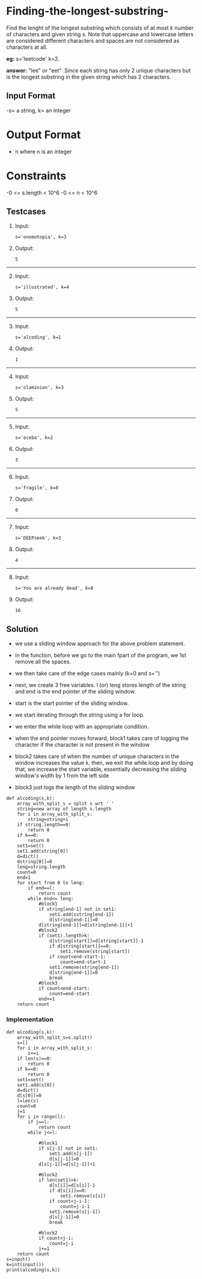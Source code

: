 # Finding-the-longest-substring-

Find the lenght of the longest substring which consists of at most *k* number of characters and given string *s*. Note that uppercase and lowercase letters are considered different characters and spaces are not considered as characters at all.

**eg:**          s='leetcode' k=2.

**answer:** "lee" or "eet" .Since each string has only 2 unique characters but is the longest substring in the given string which has 2 characters.

## Input Format

-s= a string, k= an integer

# Output Format

- n where n is an integer

# Constraints

-0 <= s.length < 10^6
-0 <= n < 10^6

## Testcases

1. Input:
   
   ```
   s='onomotopia', k=3
   ```
   
1. Output:
   
   ```
   5
   ```
---
  
2. Input:
   
   ```
   s='illustrated', k=4
   ```
   
2. Output:

   ``` 
   5
   ```
---

3. Input:
   
    ```
   s='alcoding', k=1
    ```
   
3. Output:

   ``` 
   1
   ``` 
---

4. Input:

   ```
   s='olaminion', k=3
    ```
   
4. Output:

   ```
   5
   ```
---

5. Input:

   ```
   s='eceba', k=2
   ```
   
5. Output:

   ```
   3
   ```
---
   
6. Input:

   ```
   s='fragile', k=0
   ```
   
6. Output:

   ```
   0
   ```
---

7. Input:

   ```
   s='DEEPseek', k=3
    ```
   
7. Output:

   ```
   4
   ```
---

8. Input:

   ```
   s='You are already dead', k=8
   ```
   
8. Output:

   ```
   16
   ```




## Solution

- we use a sliding window approach for the above problem statement.
- in the function, before we go to the main fpart of the program, we 1st remove all the spaces.
- we then take care of the edge cases mainly (k=0 and s='')
- next, we create 3 free variables. l (or) leng stores length of the string and end is the end pointer of the sliding window.
- start is the start pointer of the sliding window.
- we start iterating through the string using a for loop.

- we enter the while loop with an appropriate condition.
- when the end pointer moves forward, block1 takes care of logging the character if the character is not present in the window
- block2 takes care of when the number of unique characters in the window increases the value k. then, we exit the while loop and by doing that, we increase the start variable, essentially decreasing the sliding window's width by 1 from the left side
- block3 just logs the length of the sliding window

```
def alcoding(s,k):
    array_with_split_s = split s wrt ' '
    string=new array of length s.length
    for i in array_with_split_s:
        string=string+i
    if string.length==0:
        return 0
    if k==0:
        return 0
    set1=set()
    set1.add(string[0])
    d=dict()
    dstring[0]]=0
    leng=string.length
    count=0
    end=1
    for start from 0 to leng:
        if end==l:
            return count
        while end<= leng:
            #block1
            if string[end-1] not in set1:
                set1.add(sstring[end-1])
                d[string[end-1]]=0
            d[string[end-1]]=d[string[end-1]]+1
            #block2
            if (set1).length>k:
                d[string[start]]=d[string[start]]-1
                if d[string[start]]==0:
                    set1.remove(string[start])
                if count<end-start-1:
                    count=end-start-1
                set1.remove(string[end-1])
                d[string[end-1]]=0
                break
            #block3
            if count<end-start:
                count=end-start
            end+=1
    return count
 ```

### Implementation

```
def alcoding(s,k):
    array_with_split_s=s.split()
    s=[]
    for i in array_with_split_s:
        s+=i
    if len(s)==0:
        return 0
    if k==0:
        return 0
    set1=set()
    set1.add(s[0])
    d=dict()
    d[s[0]]=0
    l=len(s)
    count=0
    j=1
    for i in range(l):
        if j==l:
            return count
        while j<=l:

            #block1
            if s[j-1] not in set1:
                set1.add(s[j-1])
                d[s[j-1]]=0
            d[s[j-1]]=d[s[j-1]]+1

            #block2
            if len(set1)>k:
                d[s[i]]=d[s[i]]-1
                if d[s[i]]==0:
                    set1.remove(s[i])
                if count<j-i-1:
                    count=j-i-1
                set1.remove(s[j-1])
                d[s[j-1]]=0
                break

            #block2
            if count<j-i:
                count=j-i
            j+=1
    return count
s=input()
k=int(input())
print(alcoding(s,k))
```
